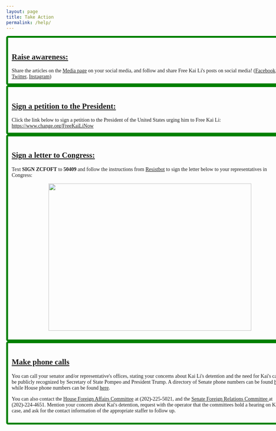```yaml
---
layout: page
title: Take Action
permalink: /help/
---
```


<style>
.helpMethod {
	width: 750px;
  	padding: 10px;
  	border: 5px solid green;
  	border-radius: 5px;
	font-family: Times, serif;
}
</style>



<div class="helpMethod">
	<h2><u> Raise awareness: </u></h2>
	Share the articles on the <a href="{{site.url}}/media">Media page</a> on your social media, and follow and share Free Kai Li's posts on social media! (<a href="https://www.facebook.com/freekaili">Facebook</a>, <a href="https://www.twitter.com/FreeKaiLi">Twitter</a>, <a href="https://www.instagram.com/freekaili">Instagram</a>)
</div>
<div class="helpMethod">
	<h2><u> Sign a petition to the President: </u></h2>
	Click the link below to sign a petition to the President of the United States urging him to Free Kai Li: <a href="https://www.change.org/FreeKaiLiNow">https://www.change.org/FreeKaiLiNow</a>
</div>
<div class="helpMethod">
	<h2><u> Sign a letter to Congress: </u></h2>
	<p> Text <b>SIGN ZCFOFT</b> to <b>50409</b> and follow the instructions from <a href="https://www.senate.gov/general/contact_information/senators_cfm.cfm">Resistbot</a> to sign the letter below to your representatives in Congress: </p>
	<figure>
	<p align="center">
  		<img width="550" height="400" src="{{site.url}}/assets/img/resist_letter.jpg">
	</p>
	</figure>
</div>
<div class="helpMethod">
	<h2><u> Make phone calls </u></h2>
	<p>You can call your senator and/or representative's offices, stating your concerns about Kai Li's detention and the need for Kai's case to be publicly recognized by Secretary of State Pompeo and President Trump. A directory of Senate phone numbers can be found <a href="https://www.senate.gov/general/contact_information/senators_cfm.cfm">here</a>, while House phone numbers can be found <a href="https://www.house.gov/representatives">here</a>.</p>
	<p> You can also contact the <a href="https://foreignaffairs.house.gov/">House Foreign Affairs Committee</a> at (202)-225-5021, and the <a href="https://www.foreign.senate.gov/">Senate Foreign Relations Committee </a> at (202)-224-4651. Mention your concern about Kai's detention, request with the operator that the committees hold a hearing on Kai's case, and ask for the contact information of the appropriate staffer to follow up. </p>
</div>









